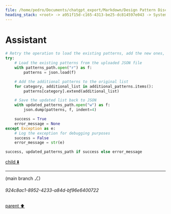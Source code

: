 ```yaml
---
file: /home/pedro/Documents/chatgpt_export/Markdown/Design Pattern Discussion.md
heading_stack: <root> -> a951f15d-c165-4313-be25-dc814597e043 -> System -> 03985b6c-29ae-41b6-92e5-e42d445643dd -> System -> aaa24614-b737-4538-9e3c-c9866b7ef27a -> User -> b7a138d2-d995-484d-a7ba-5203e4b28814 -> Assistant -> Creational Patterns -> Structural Patterns -> Behavioral Patterns -> Concurrency Patterns -> aaa2f43a-3d05-441d-80ca-0a9a313b65a8 -> User -> d289c4b5-36bb-4465-aa3f-5cd47e95991f -> Assistant -> Creational Patterns -> Structural Patterns -> Behavioral Patterns -> Concurrency Patterns -> aaa29dee-8fd3-4d44-a20c-c36f02d3a175 -> User -> 09014738-0c00-4dab-a4ae-d1872f0080b1 -> Assistant -> 5d3d8756-6bd1-4dcf-b2de-8b2ef066fb64 -> Tool -> efc8deff-98ac-41b7-ba8e-60b6548bd963 -> Assistant -> a49a5adc-934b-4dc5-b48d-15b504ff4288 -> Tool -> 9c24f48a-b39a-4a26-85fd-9f98c307ec9c -> Assistant -> b3e93598-998a-46b2-838b-c4ab2193d7c9 -> Tool -> 6ef768c1-e73a-433c-a87a-7e336396cb9d -> Assistant -> a8653526-0394-48ab-bfac-fe451bd392e5 -> Tool -> a5d4bfaf-6013-4dea-aca1-dda599f5b419 -> Assistant -> aaa2a109-704d-4350-94ce-637961734b17 -> User -> b84da606-881d-43ce-a0d1-7590163ed1ec -> Assistant
---
```

# Assistant

```python
# Retry the operation to load the existing patterns, add the new ones, and save the updated list back to JSON
try:
    # Load the existing patterns from the uploaded JSON file
    with patterns_path.open("r") as f:
        patterns = json.load(f)

    # Add the additional patterns to the original list
    for category, additional_list in additional_patterns.items():
        patterns[category].extend(additional_list)

    # Save the updated list back to JSON
    with updated_patterns_path.open("w") as f:
        json.dump(patterns, f, indent=4)

    success = True
    error_message = None
except Exception as e:
    # Log the exception for debugging purposes
    success = False
    error_message = str(e)

success, updated_patterns_path if success else error_message
```

[child ⬇️](#924c8ac1-8952-4233-a84d-bf96e6400722)

---

(main branch ⎇)
###### 924c8ac1-8952-4233-a84d-bf96e6400722
[parent ⬆️](#b84da606-881d-43ce-a0d1-7590163ed1ec)
